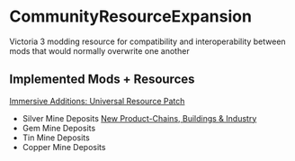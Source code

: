 # CommunityResourceExpansion
Victoria 3 modding resource for compatibility and interoperability between mods that would normally overwrite one another

## Implemented Mods + Resources
[Immersive Additions: Universal Resource Patch](https://steamcommunity.com/sharedfiles/filedetails/?id=2885170662)
- Silver Mine Deposits
[New Product-Chains, Buildings & Industry](https://steamcommunity.com/sharedfiles/filedetails/?id=2883964912)
- Gem Mine Deposits
- Tin Mine Deposits
- Copper Mine Deposits